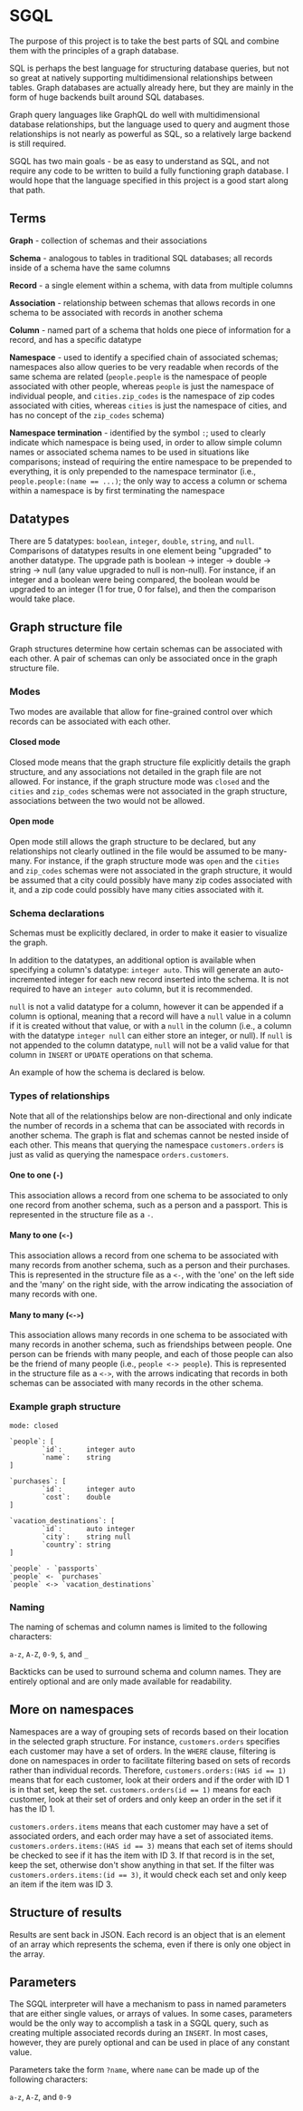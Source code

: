 # SGQL
The purpose of this project is to take the best parts of SQL and combine them with the principles of a graph database.

SQL is perhaps the best language for structuring database queries, but not so great at natively supporting multidimensional relationships between tables.  Graph databases are actually already here, but they are mainly in the form of huge backends built around SQL databases.

Graph query languages like GraphQL do well with multidimensional database relationships, but the language used to query and augment those relationships is not nearly as powerful as SQL, so a relatively large backend is still required.

SGQL has two main goals - be as easy to understand as SQL, and not require any code to be written to build a fully functioning graph database.  I would hope that the language specified in this project is a good start along that path.

## Terms

**Graph** - collection of schemas and their associations

**Schema** - analogous to tables in traditional SQL databases; all records inside of a schema have the same columns

**Record** - a single element within a schema, with data from multiple columns

**Association** - relationship between schemas that allows records in one schema to be associated with records in another schema

**Column** - named part of a schema that holds one piece of information for a record, and has a specific datatype

**Namespace** - used to identify a specified chain of associated schemas; namespaces also allow queries to be very readable when records of the same schema are related (`people.people` is the namespace of people associated with other people, whereas `people` is just the namespace of individual people, and `cities.zip_codes` is the namespace of zip codes associated with cities, whereas `cities` is just the namespace of cities, and has no concept of the `zip_codes` schema)

**Namespace termination** - identified by the symbol `:`; used to clearly indicate which namespace is being used, in order to allow simple column names or associated schema names to be used in situations like comparisons; instead of requiring the entire namespace to be prepended to everything, it is only prepended to the namespace terminator (i.e., `people.people:(name == ...)`; the only way to access a column or schema within a namespace is by first terminating the namespace


## Datatypes

There are 5 datatypes: `boolean`, `integer`, `double`, `string`, and `null`.  Comparisons of datatypes results in one element being "upgraded" to another datatype.  The upgrade path is boolean -> integer -> double -> string -> null (any value upgraded to null is non-null).  For instance, if an integer and a boolean were being compared, the boolean would be upgraded to an integer (1 for true, 0 for false), and then the comparison would take place.

## Graph structure file

Graph structures determine how certain schemas can be associated with each other.  A pair of schemas can only be associated once in the graph structure file.

### Modes
Two modes are available that allow for fine-grained control over which records can be associated with each other.

#### Closed mode
Closed mode means that the graph structure file explicitly details the graph structure, and any associations not detailed in the graph file are not allowed.  For instance, if the graph structure mode was `closed` and the `cities` and `zip_codes` schemas were not associated in the graph structure, associations between the two would not be allowed.

#### Open mode
Open mode still allows the graph structure to be declared, but any relationships not clearly outlined in the file would be assumed to be many-many.  For instance, if the graph structure mode was `open` and the `cities` and `zip_codes` schemas were not associated in the graph structure, it would be assumed that a city could possibly have many zip codes associated with it, and a zip code could possibly have many cities associated with it.


### Schema declarations
Schemas must be explicitly declared, in order to make it easier to visualize the graph.

In addition to the datatypes, an additional option is available when specifying a column's datatype: `integer auto`.  This will generate an auto-incremented integer for each new record inserted into the schema.  It is not required to have an `integer auto` column, but it is recommended.

`null` is not a valid datatype for a column, however it can be appended if a column is optional, meaning that a record will have a `null` value in a column if it is created without that value, or with a `null` in the column (i.e., a column with the datatype `integer null` can either store an integer, or null).  If `null` is not appended to the column datatype, `null` will not be a valid value for that column in `INSERT` or `UPDATE` operations on that schema.

An example of how the schema is declared is below.


### Types of relationships
Note that all of the relationships below are non-directional and only indicate the number of records in a schema that can be associated with records in another schema.  The graph is flat and schemas cannot be nested inside of each other.  This means that querying the namespace `customers.orders` is just as valid as querying the namespace `orders.customers`.

#### One to one (`-`)
This association allows a record from one schema to be associated to only one record from another schema, such as a person and a passport.  This is represented in the structure file as a `-`.

#### Many to one (`<-`)
This association allows a record from one schema to be associated with many records from another schema, such as a person and their purchases.  This is represented in the structure file as a `<-`, with the 'one' on the left side and the 'many' on the right side, with the arrow indicating the association of many records with one.

#### Many to many (`<->`)
This association allows many records in one schema to be associated with many records in another schema, such as friendships between people.  One person can be friends with many people, and each of those people can also be the friend of many people (i.e., `people <-> people`).  This is represented in the structure file as a `<->`, with the arrows indicating that records in both schemas can be associated with many records in the other schema.


### Example graph structure
```
mode: closed

`people`: [
        `id`:      integer auto
        `name`:    string
]

`purchases`: [
        `id`:      integer auto
        `cost`:    double
]

`vacation_destinations`: [
        `id`:      auto integer
        `city`:    string null
        `country`: string
]

`people` - `passports`
`people` <- `purchases`
`people` <-> `vacation_destinations`
```


### Naming
The naming of schemas and column names is limited to the following characters:

`a-z`, `A-Z`, `0-9`, `$`, and `_`

Backticks can be used to surround schema and column names.  They are entirely optional and are only made available for readability.

## More on namespaces
Namespaces are a way of grouping sets of records based on their location in the selected graph structure.  For instance, `customers.orders` specifies each customer may have a set of orders.  In the `WHERE` clause, filtering is done on namespaces in order to facilitate filtering based on sets of records rather than individual records.  Therefore, `customers.orders:(HAS id == 1)` means that for each customer, look at their orders and if the order with ID 1 is in that set, keep the set.  `customers.orders(id == 1)` means for each customer, look at their set of orders and only keep an order in the set if it has the ID 1.

`customers.orders.items` means that each customer may have a set of associated orders, and each order may have a set of associated items.  `customers.orders.items:(HAS id == 3)` means that each set of items should be checked to see if it has the item with ID 3.  If that record is in the set, keep the set, otherwise don't show anything in that set.  If the filter was `customers.orders.items:(id == 3)`, it would check each set and only keep an item if the item was ID 3.


## Structure of results

Results are sent back in JSON.  Each record is an object that is an element of an array which represents the schema, even if there is only one object in the array.

## Parameters
The SGQL interpreter will have a mechanism to pass in named parameters that are either single values, or arrays of values.  In some cases, parameters would be the only way to accomplish a task in a SGQL query, such as creating multiple associated records during an `INSERT`.  In most cases, however, they are purely optional and can be used in place of any constant value.

Parameters take the form `?name`, where `name` can be made up of the following characters:

`a-z`, `A-Z`, and `0-9`
